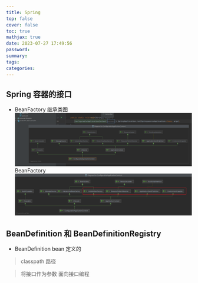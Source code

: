 ```yaml
---
title: Spring
top: false
cover: false
toc: true
mathjax: true
date: 2023-07-27 17:49:56
password:
summary:
tags:
categories:
---
```


## Spring 容器的接口

- BeanFactory
  继承类图
  ![Alt text](image-3.png)
  BeanFactory
  ![Alt text](image-4.png)

## BeanDefinition 和 BeanDefinitionRegistry

- BeanDefinition bean 定义的

> classpath 路径

> 将接口作为参数 面向接口编程
